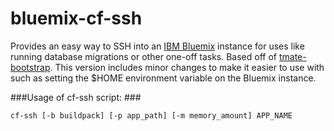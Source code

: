 bluemix-cf-ssh
==============

Provides an easy way to SSH into an [IBM Bluemix](http://bluemix.net) instance for uses like running database migrations or other one-off tasks. Based off of [tmate-bootstrap](https://github.com/drnic/tmate-bootstrap/tree/cf-ssh-script). This version includes minor changes to make it easier to use with  such as setting the $HOME environment variable on the Bluemix instance.

###Usage of cf-ssh script: ###
```
cf-ssh [-b buildpack] [-p app_path] [-m memory_amount] APP_NAME
```
